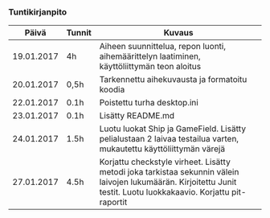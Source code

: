 ### Tuntikirjanpito
Päivä | Tunnit | Kuvaus
--------------- | ----- | ------
19.01.2017 | 4h | Aiheen suunnittelua, repon luonti, aihemäärittelyn laatiminen, käyttöliittymän teon aloitus
20.01.2017| 0,5h | Tarkennettu aihekuvausta ja formatoitu koodia
22.01.2017| 0.1h | Poistettu turha desktop.ini
23.01.2017| 0.1h | Lisätty README.md
24.01.2017| 1.5h | Luotu luokat Ship ja GameField. Lisätty pelialustaan 2 laivaa testailua varten, mukautettu käyttöliittymän värejä
27.01.2017| 4.5h | Korjattu checkstyle virheet. Lisätty metodi joka tarkistaa sekunnin välein laivojen lukumäärän. Kirjoitettu Junit testit. Luotu luokkakaavio. Korjattu pit-raportit
